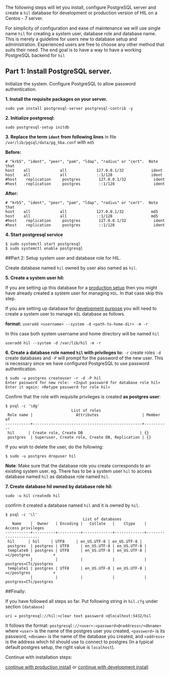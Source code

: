
The following steps will let you install, configure PostgreSQL server and
create a `hil` database for development or production version of HIL on a
Centos - 7 server.

For simplicity of configuration and ease of maintenance we will use 
single name `hil` for creating a system user, database role and database name.
This is merely a guideline for users new to database setup and administration.
Experienced users are free to choose any other method that suits their need.
The end goal is to have a way to have a working PostgreSQL backend for `hil`

## Part 1: Install PostgreSQL server. 

Initialize the system. Configure PostgreSQL to allow password authentication.

**1. Install the requisite packages on your server.**

```
sudo yum install postgresql-server postgresql-contrib -y
```

**2. Initialize postgresql:**

```
sudo postgresql-setup initdb
```

**3. Replace the term `ident` from following lines**
in file `/var/lib/pgsql/data/pg_hba.conf` with `md5`

**Before:**

```
# "krb5", "ident", "peer", "pam", "ldap", "radius" or "cert".  Note that
host    all             all             127.0.0.1/32            ident
host    all             all             ::1/128                 ident
#host    replication     postgres        127.0.0.1/32            ident
#host    replication     postgres        ::1/128                 ident
```

**After:**

```
# "krb5", "ident", "peer", "pam", "ldap", "radius" or "cert".  Note that
host    all             all             127.0.0.1/32            md5
host    all             all             ::1/128                 md5
#host    replication     postgres        127.0.0.1/32            ident
#host    replication     postgres        ::1/128                 ident
```

**4. Start postgresql service**

```
$ sudo systemctl start postgresql
$ sudo systemctl enable postgresql
```

##Part 2: Setup system user and database role for HIL.

Create database named `hil` owned by user also named as `hil`.

**5. Create a system user hil:**

If you are setting up this database for a [production setup](INSTALL.html)
then you might have already created a system user for managing `HIL`. In that case skip this 
step.

If you are setting up database for [development purpose](INSTALL-devel.html)
you will need to create a system user to manage `HIL` database as follows.

**format:** `useradd <username> --system -d <path-to-home-dir> -m -r `

In this case both system username and home directory will be named `hil`

```
useradd hil --system -d /var/lib/hil -m -r
```

**6. Create a database role named `hil` with privileges to:**
 `-r` create roles
 `-d` create databases and 
 `-P` will prompt for the password of the new user. 
This is necessary since we have configured PostgreSQL to use password authentication.

```
$ sudo -u postgres createuser -r -d -P hil
Enter password for new role:  <Input password for database role hil>
Enter it again: <Retype password for role hil>
```

Confirm that the role with requisite privileges is created **as postgres user**:

```
$ psql -c '\dg'
                             List of roles
 Role name |                   Attributes                   | Member of 
-----------+------------------------------------------------+-----------
 hil      | Create role, Create DB                         | {}
 postgres  | Superuser, Create role, Create DB, Replication | {}
```

If you wish to delete the user, do the following:

```
$ sudo -u postgres dropuser hil
```
**Note**: Make sure that the database role you create corresponds to an existing system user. 
eg. There has to be a system user `hil` to access database named `hil` as database role named `hil`.


**7. Create database hil owned by database role hil:**

```
sudo -u hil createdb hil
```

confirm it created a database named `hil` and it is owned by `hil`.

```
$ psql -c '\l'
                                  List of databases
   Name    |  Owner   | Encoding |   Collate   |    Ctype    |   Access privileges   
-----------+----------+----------+-------------+-------------+-----------------------
 hil      | hil     | UTF8     | en_US.UTF-8 | en_US.UTF-8 | 
 postgres  | postgres | UTF8     | en_US.UTF-8 | en_US.UTF-8 | 
 template0 | postgres | UTF8     | en_US.UTF-8 | en_US.UTF-8 | =c/postgres          +
           |          |          |             |             | postgres=CTc/postgres
 template1 | postgres | UTF8     | en_US.UTF-8 | en_US.UTF-8 | =c/postgres          +
           |          |          |             |             | postgres=CTc/postgres
```

##Finally:

If you have followed all steps so far. 
Put following string in `hil.cfg` under section `[database]`

```
uri = postgresql://hil:<clear text password >@localhost:5432/hil
```

It follows the format: `postgresql://<user>:<password>@<address>/<dbname>`
where ``<user>`` is the name of the postgres user you created, ``<password>`` is
its password, ``<dbname>`` is the name of the database you created, and
``<address>`` is the address which hil should use to connect to postgres (In a
typical default postgres setup, the right value is ``localhost``).

Continue with installation steps:

[continue with production install](INSTALL.html)
or 
[continue with development install](INSTALL-devel.html)
